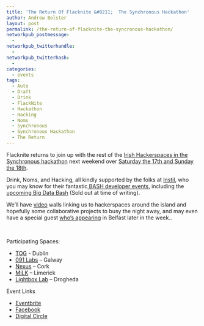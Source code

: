 ```yaml
---
title: 'The Return Of Flacknite &#8211;  The Synchronous Hackathon'
author: Andrew Bolster
layout: post
permalink: /the-return-of-flacknite-the-syncronous-hackathon/
networkpub_postmessage:
  - 
networkpub_twitterhandle:
  - 
networkpub_twitterhash:
  - 
categories:
  - events
tags:
  - Auto
  - Draft
  - Drink
  - FlackNite
  - Hackathon
  - Hacking
  - Noms
  - Synchronous
  - Synchronous Hackathon
  - The Return
---
```

Flacknite returns to join up with the rest of the [Irish Hackerspaces in the Synchronous hackathon][1] next weekend over [Saturday the 17th and Sunday the 18th][2].[<img class="alignright size-medium wp-image-633" title="IrishHackerspaceWeek" src="http://i2.wp.com/farsetlabs.org.uk/blog/wp-content/uploads/2012/09/IrishHackerspaceWeek-300x75.png?fit=300%2C75" alt="" data-recalc-dims="1" />][3]

Drink, Noms, and Hacking, all kindly supported by the folks at [Instil][4], who you may know for their fantastic[ BASH developer events][5], including the [upcoming Big Data Bash][6] (Sold out at time of writing).

We&#8217;ll have [video][7] walls linking us to hackerspaces around the island and hopefully some collaborative projects to busy the night away, and may even have a special guest [who&#8217;s appearing][8] in Belfast later in the week..

&nbsp;

Participating Spaces:

*   [TOG][9] - Dublin
*   [091 Labs][10] &#8211; Galway
*   [Nexus][11] &#8211; Cork
*   [MiLK][12] &#8211; Limerick
*   [Lightbox Lab][13] &#8211; Drogheda

Event Links

*   [Eventbrite][2]
*   [Facebook][14]
*   [Digital Circle][15]

&nbsp;

&nbsp;

 [1]: http://www.tog.ie/2012/08/irish-hackerspaces-week-2012/
 [2]: http://flacknite-09-12.eventbrite.co.uk/
 [3]: http://i2.wp.com/farsetlabs.org.uk/blog/wp-content/uploads/2012/09/IrishHackerspaceWeek.png
 [4]: http://instil.co/
 [5]: http://bash.ie/
 [6]: http://www.eventbrite.com/event/4042878358
 [7]: http://www.ustream.tv/channel/togdublin
 [8]: http://www.andrewbolster.info/blog/2012/09/rms-is-coming-to-town/
 [9]: http://tog.ie
 [10]: http://091labs.com/
 [11]: http://hackerspaces.org/wiki/Nexus_Cork
 [12]: http://www.milklabs.ie/files/
 [13]: http://www.lightboxlab.ie/
 [14]: https://www.facebook.com/events/150246111783251/
 [15]: http://www.digitalcircle.org/events/the-return-of-flacknite-the-synchronous-hackathon
